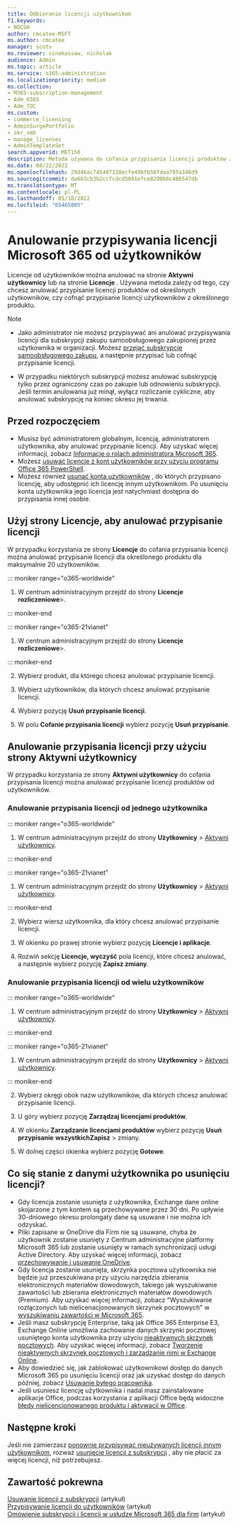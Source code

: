 ```yaml
---
title: Odbieranie licencji użytkownikom
f1.keywords:
- NOCSH
author: cmcatee-MSFT
ms.author: cmcatee
manager: scotv
ms.reviewer: sinakassaw, nicholak
audience: Admin
ms.topic: article
ms.service: o365-administration
ms.localizationpriority: medium
ms.collection:
- M365-subscription-management
- Adm_O365
- Adm_TOC
ms.custom:
- commerce_licensing
- AdminSurgePortfolio
- okr_smb
- manage_licenses
- AdminTemplateSet
search.appverid: MET150
description: Metoda używana do cofania przypisania licencji produktów zależy od tego, czy nie przypisano licencji od określonych użytkowników, czy od określonego produktu.
ms.date: 04/22/2022
ms.openlocfilehash: 29d46ac745487328ecfe49bf658fdaa79fa346d9
ms.sourcegitcommit: da6b3cb3b2ccfcdcd5091efce8290b6c486547db
ms.translationtype: MT
ms.contentlocale: pl-PL
ms.lasthandoff: 05/18/2022
ms.locfileid: "65465805"
---
```

# <a name="unassign-microsoft-365-licenses-from-users"></a>Anulowanie przypisywania licencji Microsoft 365 od użytkowników

Licencje od użytkowników można anulować na stronie **Aktywni użytkownicy** lub na stronie **Licencje** . Używana metoda zależy od tego, czy chcesz anulować przypisanie licencji produktów od określonych użytkowników, czy cofnąć przypisanie licencji użytkowników z określonego produktu.

> [!NOTE]
> 
> - Jako administrator nie możesz przypisywać ani anulować przypisywania licencji dla subskrypcji zakupu samoobsługowego zakupionej przez użytkownika w organizacji. Możesz [przejąć subskrypcję samoobsługowego zakupu](../../commerce/subscriptions/manage-self-service-purchases-admins.md#take-over-a-self-service-purchase-subscription), a następnie przypisać lub cofnąć przypisanie licencji.
> 
> - W przypadku niektórych subskrypcji możesz anulować subskrypcję tylko przez ograniczony czas po zakupie lub odnowieniu subskrypcji. Jeśli termin anulowania już minął, wyłącz rozliczanie cykliczne, aby anulować subskrypcję na koniec okresu jej trwania.

## <a name="before-you-begin"></a>Przed rozpoczęciem

- Musisz być administratorem globalnym, licencją, administratorem użytkownika, aby anulować przypisanie licencji. Aby uzyskać więcej informacji, zobacz [Informacje o rolach administratora Microsoft 365](../add-users/about-admin-roles.md).
- Możesz [usuwać licencje z kont użytkowników przy użyciu programu Office 365 PowerShell](../../enterprise/remove-licenses-from-user-accounts-with-microsoft-365-powershell.md).
- Możesz również [usunąć konta użytkowników](../add-users/delete-a-user.md) , do których przypisano licencję, aby udostępnić ich licencję innym użytkownikom. Po usunięciu konta użytkownika jego licencja jest natychmiast dostępna do przypisania innej osobie.

## <a name="use-the-licenses-page-to-unassign-licenses"></a>Użyj strony Licencje, aby anulować przypisanie licencji

W przypadku korzystania ze strony **Licencje** do cofania przypisania licencji można anulować przypisanie licencji dla określonego produktu dla maksymalnie 20 użytkowników.

::: moniker range="o365-worldwide"

1. W centrum administracyjnym przejdź do strony **Licencje rozliczeniowe**\>.<a href="https://go.microsoft.com/fwlink/p/?linkid=842264" target="_blank"></a>

::: moniker-end

::: moniker range="o365-21vianet"

1. W centrum administracyjnym przejdź do strony **Licencje rozliczeniowe**\>.<a href="https://go.microsoft.com/fwlink/p/?linkid=850625" target="_blank"></a>

::: moniker-end

2. Wybierz produkt, dla którego chcesz anulować przypisanie licencji.

3. Wybierz użytkowników, dla których chcesz anulować przypisanie licencji.

4. Wybierz pozycję **Usuń przypisanie licencji**.

5. W polu **Cofanie przypisania licencji** wybierz pozycję **Usuń przypisanie**.

## <a name="use-the-active-users-page-to-unassign-licenses"></a>Anulowanie przypisania licencji przy użyciu strony Aktywni użytkownicy

W przypadku korzystania ze strony **Aktywni użytkownicy** do cofania przypisania licencji można anulować przypisanie licencji produktów od użytkowników.

### <a name="unassign-licenses-from-one-user"></a>Anulowanie przypisania licencji od jednego użytkownika

::: moniker range="o365-worldwide"

1. W centrum administracyjnym przejdź do strony **Użytkownicy** \> <a href="https://go.microsoft.com/fwlink/p/?linkid=834822" target="_blank">Aktywni użytkownicy</a>.

::: moniker-end

::: moniker range="o365-21vianet"

1. W centrum administracyjnym przejdź do strony **Użytkownicy** \> <a href="https://go.microsoft.com/fwlink/p/?linkid=850628" target="_blank">Aktywni użytkownicy</a>.

::: moniker-end

2. Wybierz wiersz użytkownika, dla który chcesz anulować przypisanie licencji.

3. W okienku po prawej stronie wybierz pozycję **Licencje i aplikacje**.

4. Rozwiń sekcję **Licencje, wyczyść** pola licencji, które chcesz anulować, a następnie wybierz pozycję **Zapisz zmiany**.

### <a name="unassign-licenses-from-multiple-users"></a>Anulowanie przypisania licencji od wielu użytkowników

::: moniker range="o365-worldwide"

1. W centrum administracyjnym przejdź do strony **Użytkownicy** \> <a href="https://go.microsoft.com/fwlink/p/?linkid=834822" target="_blank">Aktywni użytkownicy</a>.

::: moniker-end

::: moniker range="o365-21vianet"

1. W centrum administracyjnym przejdź do strony **Użytkownicy** \> <a href="https://go.microsoft.com/fwlink/p/?linkid=850628" target="_blank">Aktywni użytkownicy</a>.

::: moniker-end

2. Wybierz okręgi obok nazw użytkowników, dla których chcesz anulować przypisanie licencji.

3. U góry wybierz pozycję **Zarządzaj licencjami produktów**.

4. W okienku **Zarządzanie licencjami produktów** wybierz pozycję **Usuń przypisanie** **wszystkichZapisz** >  zmiany.

5. W dolnej części okienka wybierz pozycję **Gotowe**.  

## <a name="what-happens-to-a-users-data-when-you-remove-their-license"></a>Co się stanie z danymi użytkownika po usunięciu licencji?

- Gdy licencja zostanie usunięta z użytkownika, Exchange dane online skojarzone z tym kontem są przechowywane przez 30 dni. Po upływie 30-dniowego okresu prolongaty dane są usuwane i nie można ich odzyskać.
- Pliki zapisane w OneDrive dla Firm nie są usuwane, chyba że użytkownik zostanie usunięty z Centrum administracyjne platformy Microsoft 365 lub zostanie usunięty w ramach synchronizacji usługi Active Directory. Aby uzyskać więcej informacji, zobacz [przechowywanie i usuwanie OneDrive](/onedrive/retention-and-deletion).
- Gdy licencja zostanie usunięta, skrzynka pocztowa użytkownika nie będzie już przeszukiwana przy użyciu narzędzia zbierania elektronicznych materiałów dowodowych, takiego jak wyszukiwanie zawartości lub zbierania elektronicznych materiałów dowodowych (Premium). Aby uzyskać więcej informacji, zobacz "Wyszukiwanie rozłączonych lub nielicenacjonowanych skrzynek pocztowych" w [wyszukiwaniu zawartości w Microsoft 365](../../compliance/content-search.md).
- Jeśli masz subskrypcję Enterprise, taką jak Office 365 Enterprise E3, Exchange Online umożliwia zachowanie danych skrzynki pocztowej usuniętego konta użytkownika przy użyciu [nieaktywnych skrzynek pocztowych](../../compliance/inactive-mailboxes-in-office-365.md). Aby uzyskać więcej informacji, zobacz [Tworzenie nieaktywnych skrzynek pocztowych i zarządzanie nimi w Exchange Online](../../compliance/create-and-manage-inactive-mailboxes.md).
- Aby dowiedzieć się, jak zablokować użytkownikowi dostęp do danych Microsoft 365 po usunięciu licencji oraz jak uzyskać dostęp do danych później, zobacz [Usuwanie byłego pracownika](../add-users/remove-former-employee.md).
- Jeśli usuniesz licencję użytkownika i nadal masz zainstalowane aplikacje Office, podczas korzystania z aplikacji Office będą widoczne [błędy nielicencjonowanego produktu i aktywacji w Office](https://support.microsoft.com/office/0d23d3c0-c19c-4b2f-9845-5344fedc4380).

## <a name="next-steps"></a>Następne kroki

Jeśli nie zamierzasz [ponownie przypisywać nieużywanych licencji innym użytkownikom](../../managed-desktop/get-started/assign-licenses.md), rozważ [usunięcie licencji z subskrypcji](../../commerce/licenses/buy-licenses.md) , aby nie płacić za więcej licencji, niż potrzebujesz.

## <a name="related-content"></a>Zawartość pokrewna

[Usuwanie licencji z subskrypcji](../../commerce/licenses/buy-licenses.md) (artykuł)\
[Przypisywanie licencji do użytkowników](assign-licenses-to-users.md) (artykuł)\
[Omówienie subskrypcji i licencji w usłudze Microsoft 365 dla firm](../../commerce/licenses/subscriptions-and-licenses.md) (artykuł)
